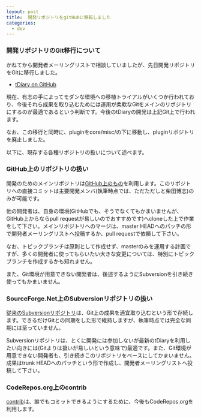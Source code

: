 ```yaml
---
leyout: post
title:  開発リポジトリをgitHubに移転しました
categories:
  - dev
---
```

### 開発リポジトリのGit移行について
かねてから開発者メーリングリストで相談していましたが、先日開発リポジトリをGitに移行しました。

* [tDiary on GitHub](http://github.com/tdiary)

現在、有志の手によってモダンな環境への移植トライアルがいくつか行われており、今後それら成果を取り込むためには運用が柔軟なGitをメインのリポジトリにするのが最適であるという判断です。今後のtDiaryの開発は上記Git上で行われます。

なお、この移行と同時に、pluginをcore/misc/の下に移動し、pluginリポジトリを廃止しました。

以下に、現存する各種リポジトリの扱いについて述べます。

### GitHub上のリポジトリの扱い
開発のためのメインリポジトリは[GitHub上のもの](http://github.com/tdiary)を利用します。このリポジトリへの直接コミットは主要開発メンバ(執筆時点では、ただただしと柴田博志)のみが可能です。

他の開発者は、自身の環境(GitHubでも、そうでなくてもかまいませんが、GitHub上からならpull requestが易しいのでおすすめです)へcloneした上で作業をして下さい。メインリポジトリへのマージは、master HEADへのパッチの形で開発者メーリングリストへ投稿するか、pull requestで依頼して下さい。

なお、トピックブランチは原則として作成せず、masterのみを運用する計画ですが、多くの開発者に使ってもらいたい大きな変更については、特別にトピックブランチを作成するかも知れません。

また、Git環境が用意できない開発者は、後述するようにSubversionを引き続き使ってもかまいません。

### SourceForge.Net上のSubversionリポジトリの扱い
[従来のSubversionリポジトリ](http://sourceforge.net/projects/tdiary/)は、Git上の成果を適宜取り込むという形で存続します。できるだけGitとの同期をした形で維持しますが、執筆時点では完全な同期には至っていません。

Subversionリポジトリは、とくに開発には参加しないが最新のtDiaryを利用したい向きには(Gitよりは扱いが易しいという意味で)最適です。また、Git環境が用意できない開発者も、引き続きこのリポジトリをベースにしてかまいません。成果はtrunk HEADへのパッチという形で作成し、開発者メーリングリストへ投稿して下さい。

### CodeRepos.org上のcontrib
[contrib](http://coderepos.org/share/browser/platform/tdiary)は、誰でもコミットできるようにするために、今後もCodeRepos.orgを利用します。

